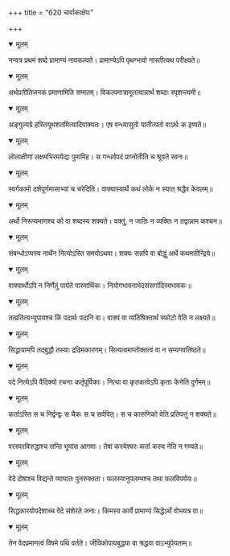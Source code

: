 +++
title = "620 चार्वाकाक्षेपः"

+++


<details open><summary>मूलम्</summary>

नन्वत्र प्रथमं शब्दे प्रामाण्यं नावकल्पते। प्रामाण्येऽपि पृथग्भावो नास्तीत्यथ परीक्ष्यते॥
</details>



<details open><summary>मूलम्</summary>

अर्थप्रतीतिजनकं प्रमाणामिति सम्मतम्। विकल्पमात्रामूलत्वान्नार्थं शब्दाः स्पृशन्त्यमी॥
</details>



<details open><summary>मूलम्</summary>

अङ्गुल्यग्रे हस्तियूथशतमित्यादिवाक्यतः। एष वन्ध्यासुतो यातीत्यतो वाऽर्थः क इष्यते॥
</details>



<details open><summary>मूलम्</summary>

लोलाक्षीणां लक्षमभिरमयेद्यः पुमामिह। स गन्धर्वपदं प्राप्नोतीति च श्रूयते स्वनः॥
</details>



<details open><summary>मूलम्</summary>

स्वर्गकामो दर्शपूर्णमासाभ्यां च चरेदिति। वाक्यास्यार्थे कथं लोके न स्यात् श्रद्धैव केवलम्॥
</details>



<details open><summary>मूलम्</summary>

अर्थो निरूप्यमाणश्च को वा शब्दस्य शक्यते। वक्तुं, न जातिः न व्यक्तिः न तद्वान्नाम कश्चन॥
</details>



<details open><summary>मूलम्</summary>

संबन्धोऽप्यस्य नार्थेन नित्योऽस्ति समयोऽथवा। शक्यः सन्नपि वा बोद्धुं अर्थे कथमतीन्द्रिये॥
</details>



<details open><summary>मूलम्</summary>

वाक्यार्थोऽपि न निर्णेतुं पार्यते पारमार्थिकः। नियोगभावनाभेदसंसर्गादिस्वभावकः॥
</details>



<details open><summary>मूलम्</summary>

तत्प्रतित्यभ्युपायश्च किं पदार्थः पदानि वा। वाक्यं वा व्यतिषिक्तार्थं स्फोटो वेति न लक्ष्यते॥
</details>



<details open><summary>मूलम्</summary>

सिद्धायामपि तद्बुद्धौ तस्याः द्रढिमकारणम्। सित्यत्वमाप्तोक्तत्वं वा न सम्यगवतिष्ठते॥
</details>



<details open><summary>मूलम्</summary>

पदे नित्येऽपि वैदिक्यो रचनाः कर्तृपूर्विकाः। नित्या वा कृतकत्वेऽपि कृताः केनेति दुर्गमम्॥
</details>



<details open><summary>मूलम्</summary>

कर्ताऽस्ति स च निर्द्वन्द्वः स चैकः स च सर्ववित्। स च कारुणिको वेति प्रतिपत्तुं न शक्यते॥
</details>



<details open><summary>मूलम्</summary>

परस्परविरुद्धाश्च सन्ति भूयांस आगमाः। तेषां कस्येश्वरः कर्ता कस्य नेति न गम्यते॥
</details>



<details open><summary>मूलम्</summary>

वेदे दोषाश्च विद्यन्ते व्याघातः पुनरुक्तता। फलस्यानुपलम्भश्च तथा फलविपर्ययः॥
</details>



<details open><summary>मूलम्</summary>

सिद्धकारयोपदेशाच्च वेदे संशेरते जनाः। किमस्य कार्ये प्रामाण्यं सिद्धेऽर्थे वोभयत्र वा॥
</details>



<details open><summary>मूलम्</summary>

तेन वेदप्रमाणत्वं विषमे पथि वर्तते। जीविकोपायबुद्ध्या वा श्रद्धया वाऽभ्युपेयताम्॥
</details>

